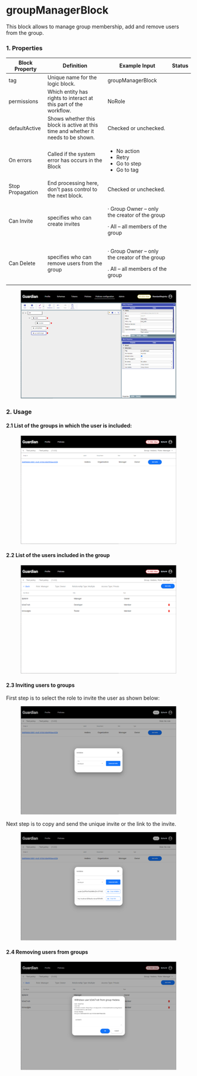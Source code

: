 # groupManagerBlock

This block allows to manage group membership, add and remove users from the group.

### 1. Properties

| Block Property   | Definition                                                                        | Example Input                                                                               | Status |
| ---------------- | --------------------------------------------------------------------------------- | ------------------------------------------------------------------------------------------- | ------ |
| tag              | Unique name for the logic block.                                                  | groupManagerBlock                                                                           |        |
| permissions      | Which entity has rights to interact at this part of the workflow.                 | NoRole                                                                                      |        |
| defaultActive    | Shows whether this block is active at this time and whether it needs to be shown. | Checked or unchecked.                                                                       |        |
| On errors        | Called if the system error has occurs in the Block                                | <p></p><ul><li>No action</li><li>Retry</li><li>Go to step</li><li>Go to tag</li></ul>       |        |
| Stop Propagation | End processing here, don't pass control to the next block.                        | Checked or unchecked.                                                                       |        |
| Can Invite       | specifies who can create invites                                                  | <p>· Group Owner – only the creator of the group</p><p>· All – all members of the group</p> |        |
| Can Delete       | specifies who can remove users from the group                                     | <p>· Group Owner – only the creator of the group</p><p>. All – all members of the group</p> |        |



<figure><img src="../../../../.gitbook/assets/image (23).png" alt=""><figcaption></figcaption></figure>

### 2. Usage

#### 2.1  **List of the groups in which the user is included:**

<figure><img src="../../../../.gitbook/assets/image (13) (4) (1).png" alt=""><figcaption></figcaption></figure>

#### **2.2  List of the users included in the group**

<figure><img src="../../../../.gitbook/assets/image (33).png" alt=""><figcaption></figcaption></figure>

#### **2.3  Inviting users to groups**

First step is to select the role to invite the user as shown below:

<figure><img src="../../../../.gitbook/assets/image (34).png" alt=""><figcaption></figcaption></figure>

Next step is to copy and send the unique invite or the link to the invite.

<figure><img src="../../../../.gitbook/assets/image (35).png" alt=""><figcaption></figcaption></figure>

#### 2.4  **Removing users from groups**

<figure><img src="../../../../.gitbook/assets/image (1) (3) (2) (1).png" alt=""><figcaption></figcaption></figure>
